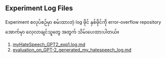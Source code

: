 
## Experiment Log Files

Experiment စလုပ်စဉ်မှာ စမ်းထားတဲ့ log ဖိုင် နှစ်ဖိုင်ကို error-overflow repository အောက်မှာ လေ့လာချင်သူတွေ အတွက် သိမ်းပေးထားပါတယ်။  

1. [myHateSpeech_GPT2_exp1.log.md](https://github.com/ye-kyaw-thu/error-overflow/blob/master/myHateSpeech_GPT2_exp1.log.md)  
2. [evaluation_on_GPT-2_generated_my_hatespeech_log.md](https://github.com/ye-kyaw-thu/error-overflow/blob/master/evaluation_on_GPT-2_generated_my_hatespeech_log.md)  

